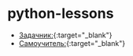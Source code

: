 # python-lessons

* [Задачник:](https://pythonworld.ru/osnovy/tasks.html){:target="_blank"}
* [Самоучитель:](https://pythonworld.ru/samouchitel-python){:target="_blank"}